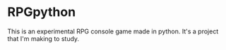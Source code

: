# RPGpython
This is an experimental RPG console game made in python. It's a project that I'm making to study. 
